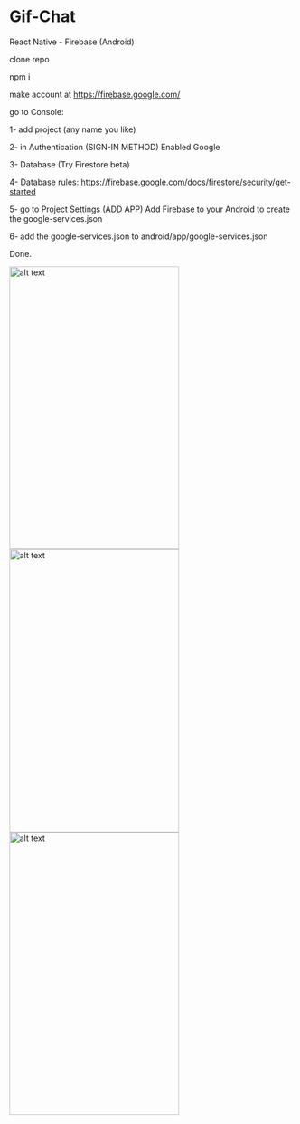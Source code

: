 # Gif-Chat

React Native - Firebase (Android)

clone repo

npm i

make account at https://firebase.google.com/

go to Console:

1- add project (any name you like)

2- in Authentication (SIGN-IN METHOD) Enabled Google

3- Database (Try Firestore beta)

4- Database rules: https://firebase.google.com/docs/firestore/security/get-started

5- go to Project Settings (ADD APP) Add Firebase to your Android to create the google-services.json

6- add the google-services.json to android/app/google-services.json

Done.


<img src="https://lh3.googleusercontent.com/fUuQk1vBCqv0kAZSAkVqU5DcyxfomYwZETI8ZZogP91F6xCYWH6uLAr2BZBqy8nlMuvG96CQrohZ5ygw_ldHQV8RabeH0p39EcHk99QfM7TIavmoGlMQC_r2S_xqv5xvfltF2HLgPe-11lOhOvkG16IKOLmXbWGKFFvAX-URdhX8l6oTVAkxI3l2uZ3mHXz1c1dKHR7C1l3EMN3Ba3EdoeYp39yIcH8qPzdR_W32SP2suCFb1CCfGQlQG_66gM5FYvgFdLxRF0Z56fFZLj2e5OWgu4XBp6kpMan5Km5nmw-hSJaP5sI6GjbiFLOKWog0y_DQy9P5lyP4TswDwCIeiiUKXfLbJGMvBkz11b9Kf68Rpe_xQMzYkGPI4zUZ2OP0wdkBg9gk1kTS3AKyLfO4fDl3P9XIJv4cMjE02tg0ysMIVBJBQ1S4fkNp3vUjkziH08q5xnDL0llBpNI-ZTxzekKPSJbjWpYWc8IlIAkT2qGKh4veTbWbMblRhUCS5m1FUVZA-p1Y8fq_kufEFsB-W_6HJ0YB-LikKmrkhd6-dDLAgQsoLPgGjpIMbKCBVvUMydbq9zodXgwnZO68rWtQUXSjQy8Kv7wa6EjUF65oMVpIEf8fKDK4JhJqxyz-3Q=w558-h914-no" alt="alt text" width="300" height="500">

<img src="https://lh3.googleusercontent.com/M8QZ6YxXbg43aD7IAF78wi9L73Qjnf7lOrtcY3Ys9N_0oOzdpwE0MevvYS4I6_ABmV0mwsz99LM9ItTwNYR2X6ofMbMQ9a9GzPTmnCQ9CHmgDKLoMmI2NfcusCGbCLTidsOpWKQP_HJaGcPNp7lTHYR767bVK04Y9M0LLDa3nvfySVIeLv8kTlCU-_BjEEkOUdBvS0IhK80cDyuve6yfVhiaWSBxKi7SCBDHN0omPRXhW59fv3oJeJXgeCeyQrH_fNOJkFyj34p_e7i7gKXA19ckrS8pJ03B_VvzlFLiDhtK9Whahh4KssmjFK2_st02MghxoTqPEtFl4lFy4JceQQlDlOrbkJto0JrR4mx3BJaijEEgG6rWKUMXGuQjGViPODBTajSbTk5qwsegpVFd4HzVA6CHez5divhwUME78c7IeKncTSWknylhaMSzyqGLx4ki7OxRdJsFaEppVqhPDd7bqb-0gLYeSu44PUwe4dfGzP0DpEhdEFDBuJe_w-1rgnkPZrIv_BjCzsMZsjbDuEzW9-uD17vZgQL8wyb_I1sxDb5i1IFWm2JsmulmfGvGYrnI_3FzfQSyNLrDiy6KQS4wwCR02k9_HFJagLGLhXCiHUH9k_yF-6Fi5fwLmw=w561-h912-no" alt="alt text" width="300" height="500">

<img src="https://lh3.googleusercontent.com/PDwVyW5uZBgpCfceyk_gURExZ3ora9ZYYL-c-15h2e4cV7KNGIrcbWBcVC6TKAU1tpAt8y36k4I96zTKoi2WiBFhAVCSactP7X-gLNswDsh3VcMOSs7Zw_c76ZidsVFOpw_ZXo0wqNAyDz8GNlf3lgnegc40BzB8jaMjt9BEAoS_jTc0ixWbAwgaqYQpJfSEfBkzbj-O3GE15_ZOnlqVmOkIbRMpoWINwQs-FOs1QoBkjCHwBYwLAH9eciIN1vdU8FHZHxkjbwc0dnftTs6jnhiPJZXgVNZ-BhN4XKC7SaYUFWiAjrktLOZxLDCw8okdl96y5JiHJ2B_PZUGAYX0ltbTa5mAWNCKt1i_frP2byhAbGRV1QZiHsUtfxT45NoshTe5tfmK3Cv5vwDu7plh6b9Z2XebnnhKpj10I6eLKwd06t18s6pZ6-MoMCaIf8cOc3vI1sSGtvRCTLl8ZTjV3UGKtIVaatPiNoZtd0rU0529-lBo7XkyP93x4-s-ZFrMPSjo0DSMVquqPcQastizP0W2Tg_fv-Xk-Sh7CiZXAKGEr7aeg6lYROHBe3oqQDdPwG-vRZVALJNyLI8GV7GLX4ChT--MbqHVjrFQTGdjlSI8fLMKufZ8yWlF2nZQiQ=w554-h912-no" alt="alt text" width="300" height="500">


